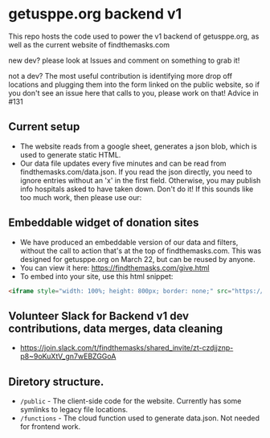 # getusppe.org backend v1
This repo hosts the code used to power the v1 backend of getusppe.org, as well as the current website of findthemasks.com

new dev? please look at Issues and comment on something to grab it!

not a dev? The most useful contribution is identifying more drop off locations and plugging them into the form linked on the public website, so if you don't see an issue here that calls to you, please work on that! Advice in #131

## Current setup
 - The website reads from a google sheet, generates a json blob, which is used to generate static HTML.
 - Our data file updates every five minutes and can be read from findthemasks.com/data.json. If you read the json directly, you need to ignore entries without an 'x' in the first field. Otherwise, you may publish info hospitals asked to have taken down. Don't do it! If this sounds like too much work, then please use our:

## Embeddable widget of donation sites
- We have produced an embeddable version of our data and filters, without the call to action that's at the top of findthemasks.com. This was designed for getusppe.org on March 22, but can be reused by anyone.
- You can view it here: https://findthemasks.com/give.html
- To embed into your site, use this html snippet:

```html
<iframe style="width: 100%; height: 800px; border: none;" src="https://findthemasks.com/give.html"></iframe>
```

## Volunteer Slack for Backend v1 dev contributions, data merges, data cleaning
 - https://join.slack.com/t/findthemasks/shared_invite/zt-czdjjznp-p8~9oKuXtV_gn7wEBZGGoA

## Diretory structure.
  * `/public` - The client-side code for the website. Currently has some symlinks to legacy file locations.
  * `/functions` - The cloud function used to generate data.json. Not needed for frontend work.
